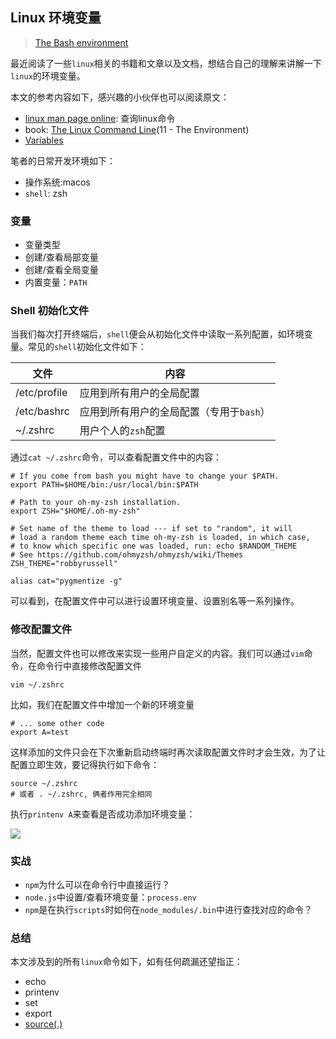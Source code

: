 ## Linux 环境变量
> [The Bash environment](https://linux.die.net/Bash-Beginners-Guide/chap_03.html)

最近阅读了一些`linux`相关的书籍和文章以及文档，想结合自己的理解来讲解一下`linux`的环境变量。

本文的参考内容如下，感兴趣的小伙伴也可以阅读原文：
* [linux man page online](https://man7.org/linux/man-pages/index.html): 查询linux命令
* book: [The Linux Command Line](https://linuxcommand.org/tlcl.php)(11 - The Environment)
* [Variables](https://linux.die.net/Bash-Beginners-Guide/sect_03_02.html)

笔者的日常开发环境如下：
* 操作系统:macos
* `shell`: zsh

### 变量

* 变量类型
* 创建/查看局部变量
* 创建/查看全局变量
* 内置变量：`PATH`

### Shell 初始化文件

当我们每次打开终端后，`shell`便会从初始化文件中读取一系列配置，如环境变量。常见的`shell`初始化文件如下：

| 文件           | 内容                      |
|--------------|-------------------------|
| /etc/profile | 应用到所有用户的全局配置            |
| /etc/bashrc  | 应用到所有用户的全局配置（专用于`bash`） |
| ~/.zshrc     | 用户个人的`zsh`配置            |

通过`cat ~/.zshrc`命令，可以查看配置文件中的内容：
```shell
# If you come from bash you might have to change your $PATH.
export PATH=$HOME/bin:/usr/local/bin:$PATH

# Path to your oh-my-zsh installation.
export ZSH="$HOME/.oh-my-zsh"

# Set name of the theme to load --- if set to "random", it will
# load a random theme each time oh-my-zsh is loaded, in which case,
# to know which specific one was loaded, run: echo $RANDOM_THEME
# See https://github.com/ohmyzsh/ohmyzsh/wiki/Themes
ZSH_THEME="robbyrussell"

alias cat="pygmentize -g"
```

可以看到，在配置文件中可以进行设置环境变量、设置别名等一系列操作。

### 修改配置文件

当然，配置文件也可以修改来实现一些用户自定义的内容。我们可以通过`vim`命令，在命令行中直接修改配置文件
```shell
vim ~/.zshrc
```

比如，我们在配置文件中增加一个新的环境变量

```shell
# ... some other code
export A=test
```

这样添加的文件只会在下次重新启动终端时再次读取配置文件时才会生效，为了让配置立即生效，要记得执行如下命令：
```shell
source ~/.zshrc
# 或者 . ~/.zshrc, 俩者作用完全相同
```

执行`printenv A`来查看是否成功添加环境变量：

![](https://cdn.jsdelivr.net/gh/wangkaiwd/drawing-bed/202210161825867.png)

### 实战

* `npm`为什么可以在命令行中直接运行？
* `node.js`中设置/查看环境变量：`process.env`
* `npm`是在执行`scripts`时如何在`node_modules/.bin`中进行查找对应的命令？

### 总结

本文涉及到的所有`linux`命令如下，如有任何疏漏还望指正：

* echo
* printenv
* set
* export
* [source(.)](https://man7.org/linux/man-pages/man1/dot.1p.html)



